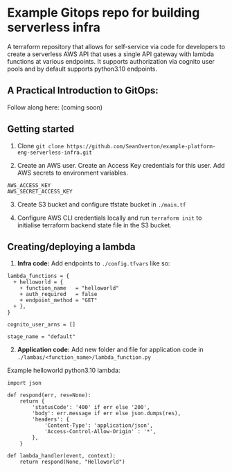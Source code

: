 # Example Gitops repo for building serverless infra
A terraform repository that allows for self-service via code for developers to create a serverless AWS API that uses a single API gateway with lambda functions at various endpoints. It supports authorization via cognito user pools and by default supports python3.10 endpoints.

## A Practical Introduction to GitOps: 
Follow along here: (coming soon)

## Getting started
1. Clone `git clone https://github.com/SeanOverton/example-platform-eng-serverless-infra.git`

2. Create an AWS user. Create an Access Key credentials for this user. Add AWS secrets to environment variables.
```
AWS_ACCESS_KEY
AWS_SECRET_ACCESS_KEY
```

3. Create S3 bucket and configure tfstate bucket in `./main.tf`

4. Configure AWS CLI credentials locally and run `terraform init` to initialise terraform backend state file in the S3 bucket.

## Creating/deploying a lambda
1. **Infra code:** Add endpoints to `./config.tfvars` like so:
```
lambda_functions = {
  + helloworld = {
    + function_name   = "helloworld"
    + auth_required   = false
    + endpoint_method = "GET"
  + },
}

cognito_user_arns = []

stage_name = "default"
```

2. **Application code:** Add new folder and file for application code in `./lambas/<function_name>/lambda_function.py`

Example helloworld python3.10 lambda:
```
import json

def respond(err, res=None):
    return {
        'statusCode': '400' if err else '200',
        'body': err.message if err else json.dumps(res),
        'headers': {
            'Content-Type': 'application/json',
            'Access-Control-Allow-Origin' : '*',
        },
    }

def lambda_handler(event, context):
    return respond(None, "Helloworld")
```

